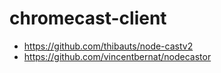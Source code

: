 # chromecast-client
- https://github.com/thibauts/node-castv2
- https://github.com/vincentbernat/nodecastor